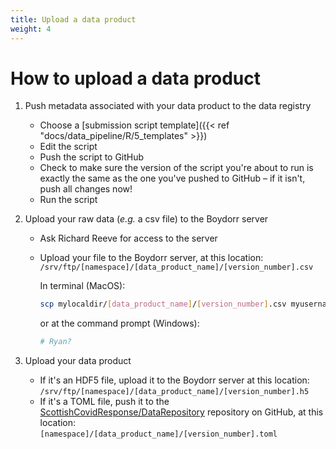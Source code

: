 ```yaml
---
title: Upload a data product
weight: 4
---
```


# How to upload a data product

1. Push metadata associated with your data product to the data registry
   * Choose a [submission script template]({{< ref "docs/data_pipeline/R/5_templates" >}})
   * Edit the script
   * Push the script to GitHub
   * Check to make sure the version of the script you're about to run is exactly the same as the one you've pushed to GitHub – if it isn't, push all changes now!
   * Run the script

2. Upload your raw data (*e.g.* a csv file) to the Boydorr server
   * Ask Richard Reeve for access to the server
   * Upload your file to the Boydorr server, at this location:<br>
   `/srv/ftp/[namespace]/[data_product_name]/[version_number].csv`
        
     In terminal (MacOS):

     ``` bash
     scp mylocaldir/[data_product_name]/[version_number].csv myusername@boydorr.gla.ac.uk:/srv/ftp/[namespace]/[data_product_name]/[version_number].csv
     ```

     or at the command prompt (Windows):
     ``` bash
     # Ryan?
     ```

3. Upload your data product
   * If it's an HDF5 file, upload it to the Boydorr server at this location:<br>
   `/srv/ftp/[namespace]/[data_product_name]/[version_number].h5`
   * If it's a TOML file, push it to the [ScottishCovidResponse/DataRepository](https://github.com/ScottishCovidResponse/DataRepository) repository on GitHub, at this location:<br>
   `[namespace]/[data_product_name]/[version_number].toml`
